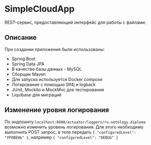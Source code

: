 # SimpleCloudApp
REST-сервис, предоставляющий интерфейс для работы с файлами.

## Описание
При создании приложения были использованы:
- Spring Boot
- Spring Data JPA
- В качестве базы данных - MySQL
- Сборщик Maven
- Для запуска используется Docker compose
- Логирование с помощью Slf4j и logback
- JUnit, Mockito и MockMvc для тестирования
- Liquibase для миграций

## Изменение уровня логирования
По эндпоинту `localhost:8080/actuator/loggers/ru.netology.diploma` возможно изменить уровень логирования.
Для этого необходимо выполнить POST запрос, в теле передать ``{
"configuredLevel": "УРОВЕНЬ"
}``, например
``{
"configuredLevel": "DEBUG"
}``
